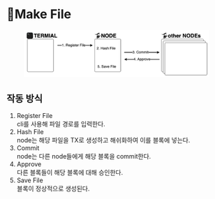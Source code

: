 # Make File

<figure><img src="../../../.gitbook/assets/FileRegister.png" alt=""><figcaption></figcaption></figure>

## 작동 방식

1. Register File\
   cli를 사용해 파일 경로를 입력한다.
2. Hash File\
   node는 해당 파일을 TX로 생성하고 해쉬화하여 이를 블록에 넣는다.
3. Commit\
   node는 다른 node들에게 해당 블록을 commit한다.
4. Approve\
   다른 블록들이 해당 블록에 대해 승인한다.
5. Save File\
   블록이 정상적으로 생성된다.
